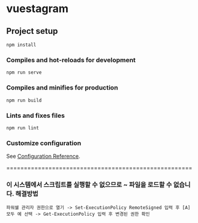 # vuestagram

## Project setup
```
npm install
```

### Compiles and hot-reloads for development
```
npm run serve
```

### Compiles and minifies for production
```
npm run build
```

### Lints and fixes files
```
npm run lint
```

### Customize configuration
See [Configuration Reference](https://cli.vuejs.org/config/).


=====================================================
### 이 시스템에서 스크립트를 실행할 수 없으므로 ~ 파일을 로드할 수 없습니다. 해결방법
```
파워쉘 관리자 권한으로 열기 -> Set-ExecutionPolicy RemoteSigned 입력 후 [A] 모두 예 선택 -> Get-ExecutionPolicy 입력 후 변경된 권한 확인
